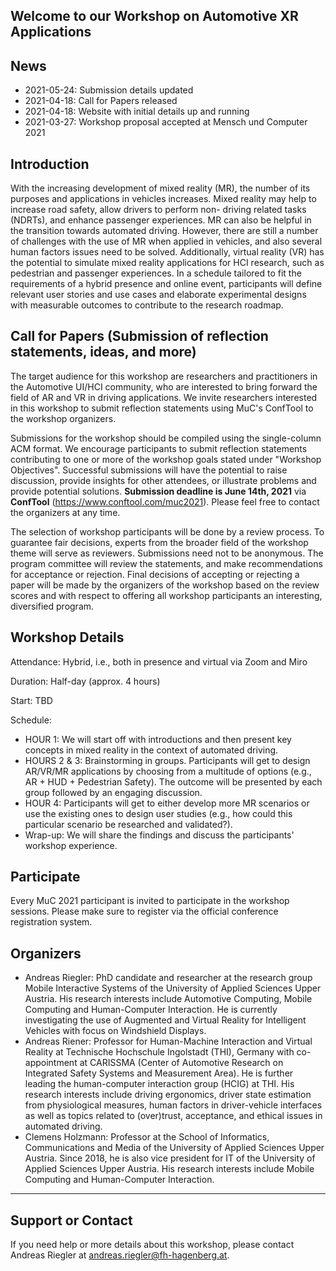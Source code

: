 ## Welcome to our Workshop on Automotive XR Applications

## News

- 2021-05-24: Submission details updated
- 2021-04-18: Call for Papers released
- 2021-04-18: Website with initial details up and running
- 2021-03-27: Workshop proposal accepted at Mensch und Computer 2021

## Introduction

With the increasing development of mixed reality (MR), the number of its purposes and applications in vehicles increases. Mixed reality may help to increase road safety, allow drivers to perform non- driving related tasks (NDRTs), and enhance passenger experiences. MR can also be helpful in the transition towards automated driving. However, there are still a number of challenges with the use of MR when applied in vehicles, and also several human factors issues need to be solved. Additionally, virtual reality (VR) has the potential to simulate mixed reality applications for HCI research, such as pedestrian and passenger experiences. In a schedule tailored to fit the requirements of a hybrid presence and online event, participants will define relevant user stories and use cases and elaborate experimental designs with measurable outcomes to contribute to the research roadmap.

## Call for Papers (Submission of reflection statements, ideas, and more)

The target audience for this workshop are researchers and practitioners in the Automotive UI/HCI community, who are interested to bring forward the field of AR and VR in driving applications. We invite researchers interested in this workshop to submit reflection statements using MuC's ConfTool to the workshop organizers.

Submissions for the workshop should be compiled using the single-column ACM format. We encourage participants to submit reflection statements contributing to one or more of the workshop goals stated under "Workshop Objectives". Successful submissions will have the potential to raise discussion, provide insights for other attendees, or illustrate problems and provide potential solutions.
**Submission deadline is June 14th, 2021** via **ConfTool** (https://www.conftool.com/muc2021). Please feel free to contact the organizers at any time.

The selection of workshop participants will be done by a review process. To guarantee fair decisions, experts from the broader field of the workshop theme will serve as reviewers. Submissions need not to be anonymous.
The program committee will review the statements, and make recommendations for acceptance or rejection. Final decisions of accepting or rejecting a paper will be made by the organizers of the workshop based on the review scores and with respect to offering all workshop participants an interesting, diversified program.

## Workshop Details

Attendance: Hybrid, i.e., both in presence and virtual via Zoom and Miro

Duration: Half-day (approx. 4 hours)

Start: TBD

Schedule:

- HOUR 1: We will start off with introductions and then present key concepts in mixed reality in the context of automated driving.
- HOURS 2 & 3: Brainstorming in groups. Participants will get to design AR/VR/MR applications by choosing from a multitude of options (e.g., AR + HUD + Pedestrian Safety). The outcome will be presented by each group followed by an engaging discussion.
- HOUR 4: Participants will get to either develop more MR scenarios or use the existing ones to design user studies (e.g., how could this particular scenario be researched and validated?).
- Wrap-up: We will share the findings and discuss the participants' workshop experience.

## Participate
Every MuC 2021 participant is invited to participate in the workshop sessions. Please make sure to register via the official conference registration system.

## Organizers

- Andreas Riegler: PhD candidate and researcher at the research group Mobile Interactive Systems of the University of Applied Sciences Upper Austria. His research interests include Automotive Computing, Mobile Computing and Human-Computer Interaction. He is currently investigating the use of Augmented and Virtual Reality for Intelligent Vehicles with focus on Windshield Displays. 
- Andreas Riener: Professor for Human-Machine Interaction and Virtual Reality at Technische Hochschule Ingolstadt (THI), Germany with co-appointment at CARISSMA (Center of Automotive Research on Integrated Safety Systems and Measurement Area). He is further leading the human-computer interaction group (HCIG) at THI. His research interests include driving ergonomics, driver state estimation from physiological measures, human factors in driver-vehicle interfaces as well as topics related to (over)trust, acceptance, and ethical issues in automated driving.
- Clemens Holzmann: Professor at the School of Informatics, Communications and Media of the University of Applied Sciences Upper Austria. Since 2018, he is also vice president for IT of the University of Applied Sciences Upper Austria. His research interests include Mobile Computing and Human-Computer Interaction. ​​

---

## Support or Contact

If you need help or more details about this workshop, please contact Andreas Riegler at <andreas.riegler@fh-hagenberg.at>.
